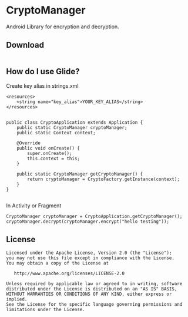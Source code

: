 # CryptoManager
Android Library for encryption and decryption.

Download
-------------------
```groovy

```

How do I use Glide?
-------------------
Create key alias in strings.xml

```
<resources>
    <string name="key_alias">YOUR_KEY_ALIAS</string>
</resources>
```

```

public class CryptoApplication extends Application {
    public static CryptoManager cryptoManager;
    public static Context context;

    @Override
    public void onCreate() {
        super.onCreate();
        this.context = this;
    }

    public static CryptoManager getCryptoManager() {
        return cryptoManager = CryptoFactory.getInstance(context);
    }
}
  
```

In Activity or Fragment
```
CryptoManager cryptoManager = CryptoApplication.getCryptoManager();
cryptoManager.decrypt(cryptoManager.encrypt("hello testing"));

```


License
--------

    Licensed under the Apache License, Version 2.0 (the "License");
    you may not use this file except in compliance with the License.
    You may obtain a copy of the License at

       http://www.apache.org/licenses/LICENSE-2.0

    Unless required by applicable law or agreed to in writing, software
    distributed under the License is distributed on an "AS IS" BASIS,
    WITHOUT WARRANTIES OR CONDITIONS OF ANY KIND, either express or implied.
    See the License for the specific language governing permissions and
    limitations under the License.


